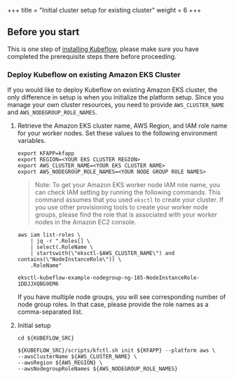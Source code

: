 +++
title = "Initial cluster setup for existing cluster"
weight = 6
+++

## Before you start

This is one step of [installing Kubeflow](/docs/aws/deploy/install-kubeflow), please make sure you have completed the prerequisite steps there before proceeding.

### Deploy Kubeflow on existing Amazon EKS Cluster

If you would like to deploy Kubeflow on existing Amazon EKS cluster, the only difference in setup is when you initialize the platform setup. Since you manage your own cluster resources, you need to provide `AWS_CLUSTER_NAME` and `AWS_NODEGROUP_ROLE_NAMES`.


1. Retrieve the Amazon EKS cluster name, AWS Region, and IAM role name for your worker nodes. Set these values to the following environment variables.

    ```shell
    export KFAPP=kfapp
    export REGION=<YOUR EKS CLUSTER REGION>
    export AWS_CLUSTER_NAME=<YOUR EKS CLUSTER NAME>
    export AWS_NODEGROUP_ROLE_NAMES=<YOUR NODE GROUP ROLE NAMES>
    ```

    > Note: To get your Amazon EKS worker node IAM role name, you can check IAM setting by running the following commands. This command assumes that you used `eksctl` to create your cluster. If you use other provisioning tools to create your worker node groups, please find the role that is associated with your worker nodes in the Amazon EC2 console.

    ```shell
    aws iam list-roles \
        | jq -r ".Roles[] \
        | select(.RoleName \
        | startswith(\"eksctl-$AWS_CLUSTER_NAME\") and contains(\"NodeInstanceRole\")) \
        .RoleName"

    eksctl-kubeflow-example-nodegroup-ng-185-NodeInstanceRole-1DDJJXQBG9EM6
    ```

    If you have multiple node groups, you will see corresponding number of node group roles. In that case, please provide the role names as a comma-separated list.

1. Initial setup

    ```shell
    cd ${KUBEFLOW_SRC}

    ${KUBEFLOW_SRC}/scripts/kfctl.sh init ${KFAPP} --platform aws \
    --awsClusterName ${AWS_CLUSTER_NAME} \
    --awsRegion ${AWS_REGION} \
    --awsNodegroupRoleNames ${AWS_NODEGROUP_ROLE_NAMES}
    ```
